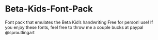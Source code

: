 # Beta-Kids-Font-Pack
Font pack that emulates the Beta Kid’s handwriting 
Free for personl use! If you enjoy these fonts, feel free to throw me a couple bucks at paypal @sproutlingart
